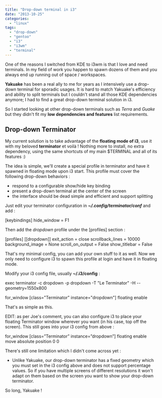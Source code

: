 ```yaml
---
title: "Drop-down terminal in i3"
date: "2013-10-25"
categories: 
  - "linux"
tags: 
  - "drop-down"
  - "gentoo"
  - "i3"
  - "i3wm"
  - "terminal"
---
```


One of the reasons I switched from KDE to i3wm is that I love and need terminals. In my field of work you happen to spawn dozens of them and you always end up running out of space / workspaces.

**Yakuake** has been a real ally to me for years as I intensively use a drop-down terminal for sporadic usages. It is hard to match Yakuake's efficiency and ability to split terminals but I couldn't stand all those KDE dependencies anymore; I had to find a great drop-down terminal solution in i3.

So I started looking at other drop-down terminals such as _Terra_ and _Guake_ but they didn't fit my **low dependencies and features** list requirements.

## Drop-down Terminator

My current solution is to take advantage of the **floating mode of i3**, use it with my beloved **terminator** et voilà ! Nothing more to install, no extra dependency, using the same shortcuts of my main $TERMINAL and all of its features :)

The idea is simple, we'll create a special profile in terminator and have it spawned in floating mode upon i3 start. This profile must cover the following drop-down behaviors :

- respond to a configurable show/hide key binding
- present a drop-down terminal at the center of the screen
- the interface should be dead simple and efficient and support splitting

Just edit your terminator configuration in _**~/.config/terminator/conf**_ and add :

[keybindings]
  hide_window = F1

Then add the _dropdown_ profile under the [profiles] section :

[profiles]
[[dropdown]]
  exit_action = close
  scrollback_lines = 10000
  background_image = None
  scroll_on_output = False
  show_titlebar = False

That's my minimal config, you can add your own stuff to it as well. Now we only need to configure i3 to spawn this profile at login and have it in floating mode.

Modify your i3 config file, usually **~/.i3/config** :

exec terminator -c dropdown -p dropdown -T "Le Terminator" -H --geometry=1550x800

for_window [class="Terminator" instance="dropdown"] floating enable

That's as simple as this.

EDIT: as per Joe's comment, you can also configure i3 to place your floating Terminator window wherever you want (in his case, top off the screen). This still goes into your i3 config from above :

for_window [class=”Terminator” instance=”dropdown”] floating enable move absolute position 0 0

There's still one limitation which I didn't come across yet :

- Unlike Yakuake, our drop-down terminator has a fixed geometry which you must set in the i3 config above and does not support percentage values. So if you have multiple screens of different resolutions it won't adapt on them based on the screen you want to show your drop-down terminator.

So long, Yakuake !

